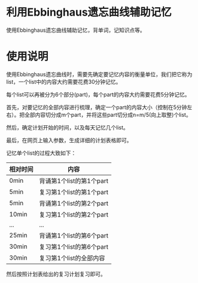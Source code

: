 # 利用Ebbinghaus遗忘曲线辅助记忆

使用Ebbinghaus遗忘曲线辅助记忆，背单词，记知识点等。

# 使用说明

使用Ebbinghaus遗忘曲线时，需要先确定要记忆内容的衡量单位，我们把它称为list，一个list中的内容大约需要花费30分钟记忆。

每个list可以再被分为6个部分(part)，每个part的内容大约需要花费5分钟记忆。

首先，对要记忆的全部内容进行梳理，确定一个part的内容大小（控制在5分钟左右）。把全部内容切分成m个part，并将这些part切分成n=m/5(向上取整)个list。

然后，确定计划开始的时间，以及每天记忆几个list。

最后，在网页上输入参数，生成详细的计划表格即可。

记忆单个list的过程大致如下：

相对时间|内容
--|--
0min|背诵第1个list的第1个part
5min|复习第1个list的第1个part
5min|背诵第1个list的第2个part
10min|复习第1个list的第2个part
...|...|...
25min|背诵第1个list的第6个part
30min|复习第1个list的第6个part
30min|复习第1个list的全部内容

然后按照计划表给出的复习计划复习即可。

